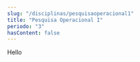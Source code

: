 ```yaml
---
slug: "/disciplinas/pesquisaoperacional1"
title: "Pesquisa Operacional I"
periodo: "3"
hasContent: false
---
```


Hello
